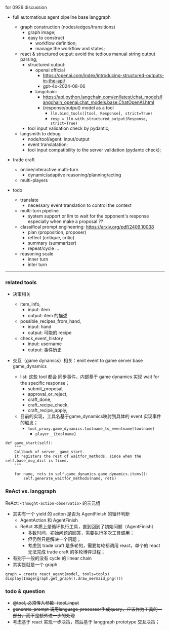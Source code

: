 
for 0926 discussion

- full automatious agent pipeline base langgraph
    - graph construction (nodes/edges/transitions)
        - graph image;
        - easy to construct
            - workflow definition;
            - manage the workflow and states;
    - react & structured output: avoid the tedious manual string output parsing;
        - structured output: 
            - openai official
                - https://openai.com/index/introducing-structured-outputs-in-the-api/
                - gpt-4o-2024-08-06
            - langchain: 
                - https://api.python.langchain.com/en/latest/chat_models/langchain_openai.chat_models.base.ChatOpenAI.html
                - (response/output) model as a tool
                    - `llm.bind_tools([tool, Response], strict=True)`
                    - `resp = llm.with_structured_output(Response, strict=True)`
        - tool input validation check by pydantic;
    - langsmith to debug
        - node/tool/agent: input/output
        - event translatation;
        - tool input compatibility to the server validation (pydantc check);

- trade craft
    - online/interactive multi-turn 
        - dynamic/adaptive reasoning/planning/acting
    - multi-players 

- todo
    - translate 
        - necessary event translation to control the context
    - multi-turn pipeline
        - system support or llm to wait for the opponent's response especially when make a proposal ??
    - classifical prompt engineering: https://arxiv.org/pdf/2409.10038
        - plan (proposition, proposer)
        - reflect (critique, critic)
        - summary (summarizer)
        - repeat/cycle
        ...
    - reasoning scale
        - inner turn
        - inter turn

--------------------------------------------


### related tools

- 决策相关
    - item_info,
        - input: item
        - output: item 的描述
    - possible_recipes_from_hand,
        - input: hand
        - output: 可能的 recipe
    - check_event_history
        - input: username
        - output: 事件历史

- 交互（game dynamics）相关：emit event to game server base game_dynamics
    - list: 这些 tool 都会 同步事件，内部基于 game dynamics 实现 wait for the specific response；
        - submit_proposal,
        - approval_or_reject,
        - craft_done,
        - craft_recipe_check,
        - craft_recipe_apply,
    - 目前的实现，工具名基于game_dynamics映射到具体的 event 实现事件的触发；
        - `tool_proxy.game_dynamics.toolname_to_eventname[toolname]`
            - `player__{toolname}`

```
def game_start(self):
    """
    Callback of server__game_start.
    It registers the rest of waitfor_methods, since when the self.base_msg_dict is fixed.
    """

    for name, rets in self.game_dynamics.game_dynamics.items():
        self.generate_waitfor_methods(name, rets)
```

### ReAct vs. langgraph

ReAct: `<thought-action-observatio>` 的三元组

- 其实有一个 yield 的 aciton 是否为 AgentFinish 的循环判断
    - AgentAction 和 AgentFinish
    - ReAct 本质上是循环执行工具，直到回到了初始问题（AgentFinish）    
        - 多数时间，初始问题的回答，需要执行多次工具调用；
        - 但仍然只是解决一个问题；
        - 考虑到 trade craft 是多轮的，需要每轮都调用 react，单个的 react 无法完成 trade craft 的多轮博弈过程；
- 有别于一般的没有 cycle 的 linear chain
- 其实是就是一个 graph

```
graph = create_react_agent(model, tools=tools)
display(Image(graph.get_graph().draw_mermaid_png()))
```

### todo & question

- ~~@tool, 必须传入参数（tool_input~~
- ~~generate_prompt 调用language_processor生成query，应该作为工具的一部分，而不是额外进一步的处理~~
- 考虑基于 react 实现一步决策，然后基于 langgraph prototype 交互决策；
